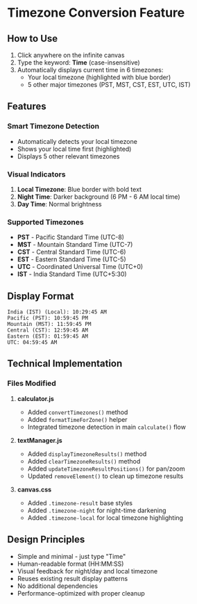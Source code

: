 # Timezone Conversion Feature

## How to Use

1. Click anywhere on the infinite canvas
2. Type the keyword: **Time** (case-insensitive)
3. Automatically displays current time in 6 timezones:
   - Your local timezone (highlighted with blue border)
   - 5 other major timezones (PST, MST, CST, EST, UTC, IST)

## Features

### Smart Timezone Detection

- Automatically detects your local timezone
- Shows your local time first (highlighted)
- Displays 5 other relevant timezones

### Visual Indicators

1. **Local Timezone**: Blue border with bold text
2. **Night Time**: Darker background (6 PM - 6 AM local time)
3. **Day Time**: Normal brightness

### Supported Timezones

- **PST** - Pacific Standard Time (UTC-8)
- **MST** - Mountain Standard Time (UTC-7)
- **CST** - Central Standard Time (UTC-6)
- **EST** - Eastern Standard Time (UTC-5)
- **UTC** - Coordinated Universal Time (UTC+0)
- **IST** - India Standard Time (UTC+5:30)

## Display Format

```
India (IST) (Local): 10:29:45 AM
Pacific (PST): 10:59:45 PM
Mountain (MST): 11:59:45 PM
Central (CST): 12:59:45 AM
Eastern (EST): 01:59:45 AM
UTC: 04:59:45 AM
```

## Technical Implementation

### Files Modified

1. **calculator.js**

   - Added `convertTimezones()` method
   - Added `formatTimeForZone()` helper
   - Integrated timezone detection in main `calculate()` flow

2. **textManager.js**

   - Added `displayTimezoneResults()` method
   - Added `clearTimezoneResults()` method
   - Added `updateTimezoneResultPositions()` for pan/zoom
   - Updated `removeElement()` to clean up timezone results

3. **canvas.css**
   - Added `.timezone-result` base styles
   - Added `.timezone-night` for night-time darkening
   - Added `.timezone-local` for local timezone highlighting

## Design Principles

- Simple and minimal - just type "Time"
- Human-readable format (HH:MM:SS)
- Visual feedback for night/day and local timezone
- Reuses existing result display patterns
- No additional dependencies
- Performance-optimized with proper cleanup

